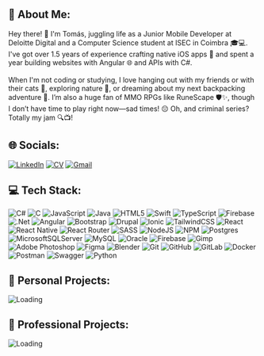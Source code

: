 ## 💫 About Me:
Hey there! 👋 I'm Tomás, juggling life as a Junior Mobile Developer at Deloitte Digital and a Computer Science student at ISEC in Coimbra 🎓💻. I've got over 1.5 years of experience crafting native iOS apps 📱 and spent a year building websites with Angular 🌐 and APIs with C#.<br><br>When I'm not coding or studying, I love hanging out with my friends or with their cats 🐾, exploring nature 🌳, or dreaming about my next backpacking adventure 🎒. I’m also a huge fan of MMO RPGs like RuneScape 🛡️✨, though I don’t have time to play right now—sad times! 😔 Oh, and criminal series? Totally my jam 🔍📺!

## 🌐 Socials:
[![LinkedIn](https://img.shields.io/badge/LinkedIn-Connect-blue?logo=linkedin&logoColor=white)](https://linkedin.com/in/martinscampostomas)
[![CV](https://img.shields.io/badge/CV-Download-blue?logo=files&logoColor=white)]()
[![Gmail](https://img.shields.io/badge/Gmail-Email%20Me-blue?logo=gmail&logoColor=white)](mailto:martinscampostomas@gmail.com)

## 💻 Tech Stack:
![C#](https://img.shields.io/badge/c%23-%23239120.svg?style=flat&logo=csharp&logoColor=white) ![C](https://img.shields.io/badge/c-%2300599C.svg?style=flat&logo=c&logoColor=white) ![JavaScript](https://img.shields.io/badge/javascript-%23323330.svg?style=flat&logo=javascript&logoColor=%23F7DF1E) ![Java](https://img.shields.io/badge/java-%23ED8B00.svg?style=flat&logo=openjdk&logoColor=white) ![HTML5](https://img.shields.io/badge/html5-%23E34F26.svg?style=flat&logo=html5&logoColor=white) ![Swift](https://img.shields.io/badge/swift-F54A2A?style=flat&logo=swift&logoColor=white) ![TypeScript](https://img.shields.io/badge/typescript-%23007ACC.svg?style=flat&logo=typescript&logoColor=white) ![Firebase](https://img.shields.io/badge/firebase-%23039BE5.svg?style=flat&logo=firebase) ![.Net](https://img.shields.io/badge/.NET-5C2D91?style=flat&logo=.net&logoColor=white) ![Angular](https://img.shields.io/badge/angular-%23DD0031.svg?style=flat&logo=angular&logoColor=white) ![Bootstrap](https://img.shields.io/badge/bootstrap-%238511FA.svg?style=flat&logo=bootstrap&logoColor=white) ![Drupal](https://img.shields.io/badge/drupal-%230678BE.svg?style=flat&logo=drupal&logoColor=white) ![Ionic](https://img.shields.io/badge/Ionic-%233880FF.svg?style=flat&logo=Ionic&logoColor=white) ![TailwindCSS](https://img.shields.io/badge/tailwindcss-%2338B2AC.svg?style=flat&logo=tailwind-css&logoColor=white) ![React](https://img.shields.io/badge/react-%2320232a.svg?style=flat&logo=react&logoColor=%2361DAFB) ![React Native](https://img.shields.io/badge/react_native-%2320232a.svg?style=flat&logo=react&logoColor=%2361DAFB) ![React Router](https://img.shields.io/badge/React_Router-CA4245?style=flat&logo=react-router&logoColor=white) ![SASS](https://img.shields.io/badge/SASS-hotpink.svg?style=flat&logo=SASS&logoColor=white) ![NodeJS](https://img.shields.io/badge/node.js-6DA55F?style=flat&logo=node.js&logoColor=white) ![NPM](https://img.shields.io/badge/NPM-%23CB3837.svg?style=flat&logo=npm&logoColor=white) ![Postgres](https://img.shields.io/badge/postgres-%23316192.svg?style=flat&logo=postgresql&logoColor=white) ![MicrosoftSQLServer](https://img.shields.io/badge/Microsoft%20SQL%20Server-CC2927?style=flat&logo=microsoft%20sql%20server&logoColor=white) ![MySQL](https://img.shields.io/badge/mysql-4479A1.svg?style=flat&logo=mysql&logoColor=white) ![Oracle](https://img.shields.io/badge/Oracle-F80000?style=flat&logo=oracle&logoColor=white) ![Firebase](https://img.shields.io/badge/firebase-a08021?style=flat&logo=firebase&logoColor=ffcd34) ![Gimp](https://img.shields.io/badge/Gimp-657D8B?style=flat&logo=gimp&logoColor=FFFFFF) ![Adobe Photoshop](https://img.shields.io/badge/adobe%20photoshop-%2331A8FF.svg?style=flat&logo=adobe%20photoshop&logoColor=white) ![Figma](https://img.shields.io/badge/figma-%23F24E1E.svg?style=flat&logo=figma&logoColor=white) ![Blender](https://img.shields.io/badge/blender-%23F5792A.svg?style=flat&logo=blender&logoColor=white) ![Git](https://img.shields.io/badge/git-%23F05033.svg?style=flat&logo=git&logoColor=white) ![GitHub](https://img.shields.io/badge/github-%23121011.svg?style=flat&logo=github&logoColor=white) ![GitLab](https://img.shields.io/badge/gitlab-%23181717.svg?style=flat&logo=gitlab&logoColor=white) ![Docker](https://img.shields.io/badge/docker-%230db7ed.svg?style=flat&logo=docker&logoColor=white) ![Postman](https://img.shields.io/badge/Postman-FF6C37?style=flat&logo=postman&logoColor=white) ![Swagger](https://img.shields.io/badge/-Swagger-%23Clojure?style=flat&logo=swagger&logoColor=white) ![Python](https://img.shields.io/badge/python-3670A0?style=flat&logo=python&logoColor=ffdd54)

## 🎨 Personal Projects:  
![Loading](https://web.archive.org/web/20091027091141im_/http://www.geocities.com/oriol_l/simpsons/images/ITCHSCR.gif)
<!--
- **[Project Name](#)**: Brief description of what it does.  
- **[Project Name](#)**: Brief description of what it does.  
-->
## 🏢 Professional Projects:  
![Loading](https://web.archive.org/web/20091027091141im_/http://www.geocities.com/oriol_l/simpsons/images/ITCHSCR.gif)
<!--
- **[App Name](#)**: Description of the app you developed at Deloitte or other companies.  
- **[App Name](#)**: Another app and its key functionality or purpose.
-->
